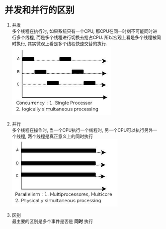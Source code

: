 # 并发和并行的区别
1. 并发  
多个线程在执行时, 如果系统只有一个CPU, 那CPU在同一时刻不可能同时进行多个线程, 而是多个线程进行切换去抢占CPU. 所以宏观上看是多个线程被同时执行, 其实微观上看是多个线程快速交替的执行.  
![并发](https://raw.githubusercontent.com/duiying/img/master/并发.png) 

2. 并行  
多个线程在操作时, 当一个CPU执行一个线程时, 另一个CPU可以执行另外一个线程, 两个线程是真正意义上的同时执行  
![并行](https://raw.githubusercontent.com/duiying/img/master/并行.png) 

3. 区别  
最主要的区别是多个事件是否是 **同时** 执行
